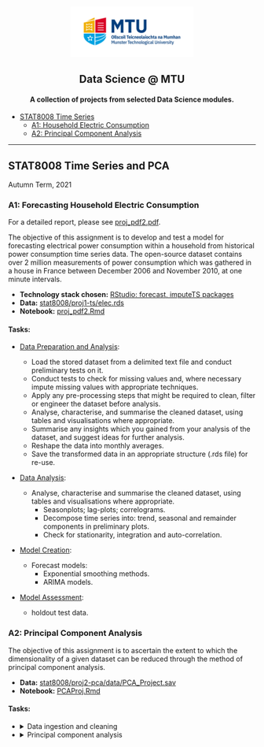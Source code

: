 <div align="center">
  <img src="./MTU_Logo.jpg" width="250">
  <h2> Data Science @ MTU</h2>
  <h4>A collection of projects from selected Data Science modules.</h4>
</div>

- [STAT8008 Time Series](https://github.com/pachristopher/data-science-mtu#stat8008)
  - [A1: Household Electric Consumption](https://github.com/pachristopher/data-science-mtu#a1-household-electric-consumption)
  - [A2: Principal Component Analysis](https://github.com/pachristopher/data-science-mtu#a2-PCA)

---

## STAT8008 Time Series and PCA

Autumn Term, 2021

### A1: Forecasting Household Electric Consumption 

For a detailed report, please see [proj_pdf2.pdf](./stat8008/proj1-ts/proj_pdf2.pdf).

The objective of this assignment is to develop and test a model for forecasting electrical power consumption within a household from historical power consumption time series data. The open-source dataset contains over 2 million measurements of power consumption which was gathered in a house in France between December 2006 and November 2010, at one minute intervals. 

- **Technology stack chosen:** [RStudio: forecast, imputeTS packages](https://pkg.robjhyndman.com/forecast/)
- **Data:** [stat8008/proj1-ts/elec.rds](https://archive.ics.uci.edu/ml/datasets/individual+household+electric+power+consumption)
- **Notebook:** [proj_pdf2.Rmd](./data8008/proj1-ts/proj_pdf2.Rmd)

#### Tasks:

- [Data Preparation and Analysis](./stat8008/proj1-ts/Data_prep.R):
  - Load the stored dataset from a delimited text file and conduct preliminary tests on it.
  - Conduct tests to check for missing values and, where necessary impute missing values with appropriate techniques.
  - Apply any pre-processing steps that might be required to clean, filter or engineer the dataset before analysis.
  - Analyse, characterise, and summarise the cleaned dataset, using tables and visualisations where appropriate.
  - Summarise any insights which you gained from your analysis of the dataset, and suggest ideas for further analysis.
  - Reshape the data into monthly averages.
  - Save the transformed data in an appropriate structure (.rds file) for re-use.

- [Data Analysis](./stat8008/proj1-ts/proj_pdf2.Rmd):
    - Analyse, characterise and summarise the cleaned dataset, using tables and visualisations where appropriate.
        - Seasonplots; lag-plots; correlograms.
        - Decompose time series into: trend, seasonal and remainder components in preliminary plots.
        - Check for stationarity, integration and auto-correlation.

- [Model Creation](./stat8008/proj1-ts/proj_pdf2.Rmd):
    - Forecast models:
        - Exponential smoothing methods.
        - ARIMA models.

- [Model Assessment](./stat8008/proj1-ts/proj_pdf2.Rmd):
    - holdout test data.

### A2: Principal Component Analysis 

The objective of this assignment is to ascertain the extent to which the dimensionality of a given dataset can be reduced through the method of principal component analysis.

- **Data:** [stat8008/proj2-pca/data/PCA_Project.sav](./stat8008/proj2-pca/PCA_Project.sav)
- **Notebook:** [PCAProj.Rmd](./stat8008/proj2-pca/PCAProj.Rmd)

#### Tasks:

<ul>
  <li>
  <details>
    <summary>Data ingestion and cleaning</summary>
    <ul>
      <li>
        Read in data from SPSS .sav file. 
      </li>
      <li>
        Extract the make and model and use that for the row name. 
      </li>
      <li>
        Remove variables deemed to be uninformative, such as the number of passengers, insurance category and the length of the car.
      </li>
      <li>
        Transform 'cylinders' variable from factor to numeric type.?
      </li>
      <li>
        Report summary statistics for the dataset; plot correlation matrix and create pairs plot for summary of data.
      </li>
    </ul>
  </details>
  </li>
  <li>
    <details>
      <summary>Principal component analysis</summary>
      <ul>
        <li>
          Test whether data suitable for data reduction techniques using Bartlett's Sphericity test.
        </li>
        <li>
          Perform PCA using base R and FactoMineR functions, after standardising the variables.
        </li>
        <li>
          Compare and contrast the principal component scores and correlations of principal components
          with original variables for both functions. 
        </li>
        <li>
          Decide how many components to retain using scree plots. .
        </li>
        <li>
          Split the dataset into two groups: USA cars and non-USA cars and re-perform the foregoing analysis on the two seperate groups.
        </li>  
      </ul>
    </details>
  </li>
</ul>

